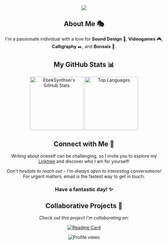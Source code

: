 <div align="center">
  <img src="https://readme-typing-svg.herokuapp.com/?lines=Hi+there!+👋;I'm+Emanuele;Welcome+to+my+GitHub+profile!&center=true&size=30">
</div>

<h2 align="center">About Me 🎭</h2>

<p align="center">
  I'm a passionate individual with a love for <strong>Sound Design</strong> 🎵, <strong>Videogames</strong> 🎮, <strong>Calligraphy</strong> ✒️, and <strong>Bonsais</strong> 🌳.
</p>

<h2 align="center">My GitHub Stats 📊</h2>

<div align="center">
  <img src="https://github-readme-stats.vercel.app/api?username=EbekSynthsei&count_private=true&show_icons=true&theme=tokyonight" alt="EbekSynthsei's GitHub Stats" height="170">
  <img src="https://github-readme-stats.vercel.app/api/top-langs/?username=EbekSynthsei&layout=compact&theme=tokyonight" alt="Top Languages" height="170">
</div>

<h2 align="center">Connect with Me 🤝</h2>

<p align="center">
  Writing about oneself can be challenging, so I invite you to explore my <a href="https://linktr.ee/EbekSynhtsei">Linktree</a> and discover who I am for yourself!
</p>

<p align="center">
  <i>Don't hesitate to reach out – I'm always open to interesting conversations!</i><br>
  For urgent matters, email is the fastest way to get in touch.
</p>

<h3 align="center">Have a fantastic day! ✨</h3>

<h2 align="center">Collaborative Projects 🤝</h2>

<p align="center">
  <i>Check out this project I'm collaborating on:</i>
</p>

<div align="center">
  
  [![Readme Card](https://github-readme-stats.vercel.app/api/pin/?username=FabioFlo&repo=ProjectWork&theme=tokyonight)](https://github.com/FabioFlo/ProjectWork)
  
</div>

<div align="center">
  <img src="https://komarev.com/ghpvc/?username=EbekSynthsei&color=blueviolet&style=flat-square&label=Profile+Views" alt="Profile views">
</div>

<!---
EbekSynthsei/EbekSynthsei is a ✨ special ✨ repository because its `README.md` (this file) appears on your GitHub profile.
You can click the Preview link to take a look at your changes.
--->
